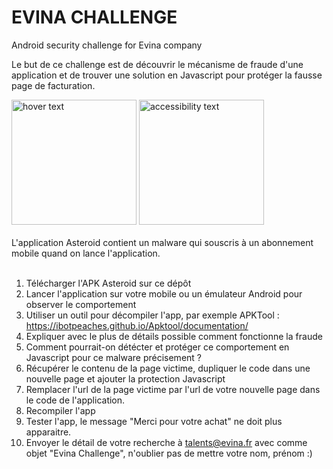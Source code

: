 # EVINA CHALLENGE
Android security challenge for Evina company

Le but de ce challenge est de découvrir le mécanisme de fraude d'une application et de trouver une solution en Javascript pour protéger la fausse page de facturation.


<div>
<img src="http://int.evina.fr/Screenshot_20190503-112746.png" width="200" title="hover text">
<img src="http://int.evina.fr/Screenshot_20190503-112753.png" width="200" alt="accessibility text">
</div><br />
L'application Asteroid contient un malware qui souscris à un abonnement mobile quand on lance l'application.
<br /><br />


1. Télécharger l'APK Asteroid sur ce dépôt
2. Lancer l'application sur votre mobile ou un émulateur Android pour observer le comportement 
3. Utiliser un outil pour décompiler l'app, par exemple APKTool : https://ibotpeaches.github.io/Apktool/documentation/
4. Expliquer avec le plus de détails possible comment fonctionne la fraude
5. Comment pourrait-on détécter et protéger ce comportement en Javascript pour ce malware précisement ?
6. Récupérer le contenu de la page victime, dupliquer le code dans une nouvelle page et ajouter la protection Javascript
7. Remplacer l'url de la page victime par l'url de votre nouvelle page dans le code de l'application.
8. Recompiler l'app
9. Tester l'app, le message "Merci pour votre achat" ne doit plus apparaitre.
10. Envoyer le détail de votre recherche à talents@evina.fr avec comme objet "Evina Challenge", n'oublier pas de mettre votre nom, prénom :)





